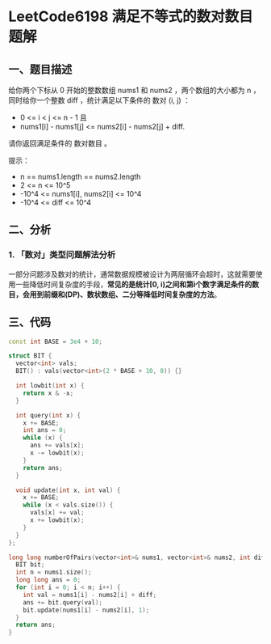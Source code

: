 # LeetCode6198 满足不等式的数对数目 题解

## 一、题目描述

给你两个下标从 0 开始的整数数组 nums1 和 nums2 ，两个数组的大小都为 n ，同时给你一个整数 diff ，统计满足以下条件的 数对 (i, j) ：

+ 0 <= i < j <= n - 1 且
+ nums1[i] - nums1[j] <= nums2[i] - nums2[j] + diff.

请你返回满足条件的 数对数目 。

提示：

+ n == nums1.length == nums2.length
+ 2 <= n <= 10^5
+ -10^4 <= nums1[i], nums2[i] <= 10^4
+ -10^4 <= diff <= 10^4



## 二、分析

### 1. 「数对」类型问题解法分析

一部分问题涉及数对的统计，通常数据规模被设计为两层循环会超时，这就需要使用一些降低时间复杂度的手段，**常见的是统计[0, i)之间和第i个数字满足条件的数目，会用到前缀和(DP)、数状数组、二分等降低时间复杂度的方法**。



## 三、代码

```c++
const int BASE = 3e4 + 10;

struct BIT {
  vector<int> vals;
  BIT() : vals(vector<int>(2 * BASE + 10, 0)) {}

  int lowbit(int x) {
    return x & -x;
  }

  int query(int x) {
    x += BASE;
    int ans = 0;
    while (x) {
      ans += vals[x];
      x -= lowbit(x);
    }
    return ans;
  }

  void update(int x, int val) {
    x += BASE;
    while (x < vals.size()) {
      vals[x] += val;
      x += lowbit(x);
    }
  }
};

long long numberOfPairs(vector<int>& nums1, vector<int>& nums2, int diff) {
  BIT bit;
  int n = nums1.size();
  long long ans = 0;
  for (int i = 0; i < n; i++) {
    int val = nums1[i] - nums2[i] + diff;
    ans += bit.query(val);
    bit.update(nums1[i] - nums2[i], 1);
  }
  return ans;
}
```

